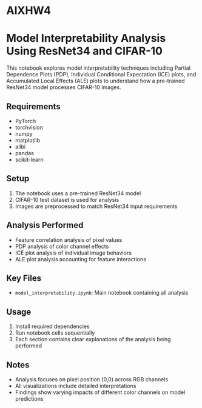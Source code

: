 # AIXHW4
# Model Interpretability Analysis Using ResNet34 and CIFAR-10

This notebook explores model interpretability techniques including Partial Dependence Plots (PDP), Individual Conditional Expectation (ICE) plots, and Accumulated Local Effects (ALE) plots to understand how a pre-trained ResNet34 model processes CIFAR-10 images.

## Requirements
- PyTorch
- torchvision
- numpy
- matplotlib
- alibi
- pandas
- scikit-learn

## Setup
1. The notebook uses a pre-trained ResNet34 model
2. CIFAR-10 test dataset is used for analysis
3. Images are preprocessed to match ResNet34 input requirements

## Analysis Performed
- Feature correlation analysis of pixel values
- PDP analysis of color channel effects
- ICE plot analysis of individual image behaviors
- ALE plot analysis accounting for feature interactions

## Key Files
- `model_interpretability.ipynb`: Main notebook containing all analysis

## Usage
1. Install required dependencies
2. Run notebook cells sequentially
3. Each section contains clear explanations of the analysis being performed

## Notes
- Analysis focuses on pixel position (0,0) across RGB channels
- All visualizations include detailed interpretations
- Findings show varying impacts of different color channels on model predictions


